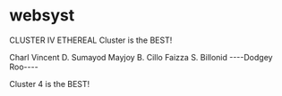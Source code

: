 # websyst

CLUSTER IV ETHEREAL
Cluster is the BEST!

Charl Vincent D. Sumayod
Mayjoy B. Cillo
Faizza S. Billonid
----Dodgey Roo----

Cluster 4 is the BEST!